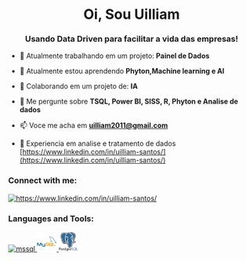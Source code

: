 <h1 align="center">Oi, Sou Uilliam</h1>
<h3 align="center">Usando Data Driven para facilitar a vida das empresas!</h3>

- 🔭 Atualmente trabalhando em um projeto: **Painel de Dados**

- 🌱 Atualmente estou aprendendo **Phyton,Machine learning e AI**

- 👯 Colaborando em um projeto de: **IA**

- 💬 Me pergunte sobre **TSQL, Power BI, SISS, R, Phyton e Analise de dados**

- 📫 Voce me acha em **uilliam2011@gmail.com**

- 📄 Experiencia em analise e tratamento de dados [https://www.linkedin.com/in/uilliam-santos/](https://www.linkedin.com/in/uilliam-santos/)

<h3 align="left">Connect with me:</h3>
<p align="left">
<a href="https://linkedin.com/in/https://www.linkedin.com/in/uilliam-santos/" target="blank"><img align="center" src="https://raw.githubusercontent.com/rahuldkjain/github-profile-readme-generator/master/src/images/icons/Social/linked-in-alt.svg" alt="https://www.linkedin.com/in/uilliam-santos/" height="30" width="40" /></a>
</p>

<h3 align="left">Languages and Tools:</h3>
<p align="left"> <a href="https://www.microsoft.com/en-us/sql-server" target="_blank" rel="noreferrer"> <img src="https://www.svgrepo.com/show/303229/microsoft-sql-server-logo.svg" alt="mssql" width="40" height="40"/> </a> <a href="https://www.mysql.com/" target="_blank" rel="noreferrer"> <img src="https://raw.githubusercontent.com/devicons/devicon/master/icons/mysql/mysql-original-wordmark.svg" alt="mysql" width="40" height="40"/> </a> <a href="https://www.postgresql.org" target="_blank" rel="noreferrer"> <img src="https://raw.githubusercontent.com/devicons/devicon/master/icons/postgresql/postgresql-original-wordmark.svg" alt="postgresql" width="40" height="40"/> </a> </p>




<!---
Uill-Iam/Uill-Iam is a ✨ special ✨ repository because its `README.md` (this file) appears on your GitHub profile.
You can click the Preview link to take a look at your changes.



- 👋 Hi, I’m @Uill-Iam
- 👀 I’m interested in ...
- 🌱 I’m currently learning ...
- 💞️ I’m looking to collaborate on ...
- 📫 How to reach me ...
- 😄 Pronouns: ...
- ⚡ Fun fact: ...

--->
